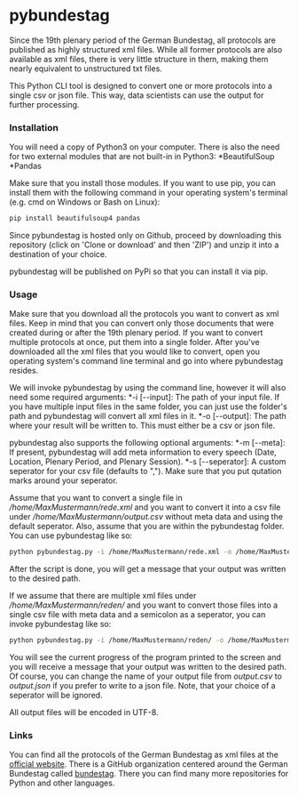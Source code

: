 # pybundestag
Since the 19th plenary period of the German Bundestag, all protocols are published as highly structured xml files. While all former protocols are also available as xml files, there is very little structure  in them, making them nearly equivalent to unstructured txt files.

This Python CLI tool is designed to convert one or more protocols into a single csv or json file. This way, data scientists can use the output for further processing.

### Installation
You will need a copy of Python3 on your computer. There is also the need for two external modules that are not built-in in Python3:
*BeautifulSoup
*Pandas

Make sure that you install those modules. If you want to use pip, you can install them with the following command in your operating system's terminal (e.g. cmd on Windows or Bash on Linux):

```bash
pip install beautifulsoup4 pandas
```

Since pybundestag is hosted only on Github, proceed by downloading this repository (click on 'Clone or download' and then 'ZIP') and unzip it into a destination of your choice.

pybundestag will be published on PyPi so that you can install it via pip.

### Usage
Make sure that you download all the protocols you want to convert as xml files. Keep in mind that you can convert only those documents that were created during or after the 19th plenary period. If you want to convert multiple protocols at once, put them into a single folder.
After you've downloaded all the xml files that you would like to convert, open you operating system's command line terminal and go into where pybundestag resides.

We will invoke pybundestag by using the command line, however it will also need some required arguments:
*-i [--input]: The path of your input file. If you have multiple input files in the same folder, you can just use the folder's path and pybundestag will convert all xml files in it.
*-o [--output]: The path where your result will be written to. This must either be a csv or json file.

pybundestag also supports the following optional arguments:
*-m [--meta]: If present, pybundestag will add meta information to every speech (Date, Location, Plenary Period, and Plenary Session).
*-s [--seperator]: A custom seperator for your csv file (defaults to ","). Make sure that you put qutation marks around your seperator.

Assume that you want to convert a single file in */home/MaxMustermann/rede.xml* and you want to convert it into a csv file under */home/MaxMustermann/output.csv* without meta data and using the default seperator. Also, assume that you are within the pybundestag folder. You can use pybundestag like so:

```bash
python pybundestag.py -i /home/MaxMustermann/rede.xml -o /home/MaxMustermann/output.csv
```

After the script is done, you will get a message that your output was written to the desired path.

If we assume that there are multiple xml files under */home/MaxMustermann/reden/* and you want to convert those files into a single csv file with meta data and a semicolon as a seperator, you can invoke pybundestag like so:

```bash
python pybundestag.py -i /home/MaxMustermann/reden/ -o /home/MaxMustermann/output.csv -m -s ";"
```

You will see the current progress of the program printed to the screen and you will receive a message that your output was written to the desired path. 
Of course, you can change the name of your output file from *output.csv* to *output.json* if you prefer to write to a json file. Note, that your choice of a seperator will be ignored.

All output files will be encoded in UTF-8. 

### Links
You can find all the protocols of the German Bundestag as xml files at the [official website](https://www.bundestag.de/services/opendata).
There is a GitHub organization centered around the German Bundestag called [bundestag](https://github.com/bundestag). There you can find many more repositories for Python and other languages.